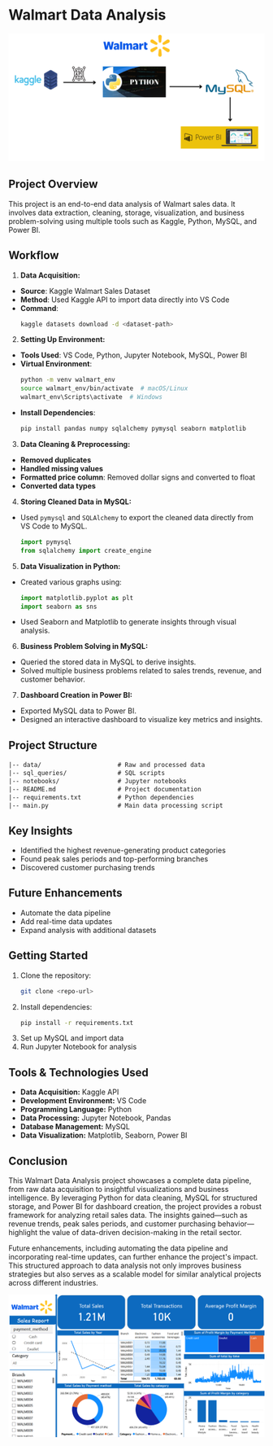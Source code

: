 # Walmart Data Analysis

![Project Pipeline](https://github.com/dhyeymodi2001/Walmart-Data-Analysis/blob/main/Walmart%20Workflow.png)

## Project Overview
This project is an end-to-end data analysis of Walmart sales data. It involves data extraction, cleaning, storage, visualization, and business problem-solving using multiple tools such as Kaggle, Python, MySQL, and Power BI.

## Workflow
1. **Data Acquisition:**
- **Source**: Kaggle Walmart Sales Dataset
- **Method**: Used Kaggle API to import data directly into VS Code
- **Command**:
  ```bash
  kaggle datasets download -d <dataset-path>
  ```

2. **Setting Up Environment:**
- **Tools Used**: VS Code, Python, Jupyter Notebook, MySQL, Power BI
- **Virtual Environment**:
  ```bash
  python -m venv walmart_env
  source walmart_env/bin/activate  # macOS/Linux
  walmart_env\Scripts\activate  # Windows
  ```
- **Install Dependencies**:
  ```bash
  pip install pandas numpy sqlalchemy pymysql seaborn matplotlib
  ```

3. **Data Cleaning & Preprocessing:**
- **Removed duplicates**
- **Handled missing values**
- **Formatted price column**: Removed dollar signs and converted to float
- **Converted data types**


4. **Storing Cleaned Data in MySQL:**
- Used `pymysql` and `SQLAlchemy` to export the cleaned data directly from VS Code to MySQL.
  ```python
  import pymysql
  from sqlalchemy import create_engine
  ```

5. **Data Visualization in Python:**
- Created various graphs using:
  ```python
  import matplotlib.pyplot as plt
  import seaborn as sns
  ```
- Used Seaborn and Matplotlib to generate insights through visual analysis.

6. **Business Problem Solving in MySQL:**
- Queried the stored data in MySQL to derive insights.
- Solved multiple business problems related to sales trends, revenue, and customer behavior.

7. **Dashboard Creation in Power BI:**
- Exported MySQL data to Power BI.
- Designed an interactive dashboard to visualize key metrics and insights.

## Project Structure
```plaintext
|-- data/                     # Raw and processed data
|-- sql_queries/              # SQL scripts
|-- notebooks/                # Jupyter notebooks
|-- README.md                 # Project documentation
|-- requirements.txt          # Python dependencies
|-- main.py                   # Main data processing script
```

## Key Insights
- Identified the highest revenue-generating product categories
- Found peak sales periods and top-performing branches
- Discovered customer purchasing trends

## Future Enhancements
- Automate the data pipeline
- Add real-time data updates
- Expand analysis with additional datasets

## Getting Started
1. Clone the repository:
   ```bash
   git clone <repo-url>
   ```
2. Install dependencies:
   ```bash
   pip install -r requirements.txt
   ```
3. Set up MySQL and import data
4. Run Jupyter Notebook for analysis


## Tools & Technologies Used
- **Data Acquisition:** Kaggle API
- **Development Environment:** VS Code
- **Programming Language:** Python
- **Data Processing:** Jupyter Notebook, Pandas
- **Database Management:** MySQL
- **Data Visualization:** Matplotlib, Seaborn, Power BI

## Conclusion
This Walmart Data Analysis project showcases a complete data pipeline, from raw data acquisition to insightful visualizations and business intelligence. By leveraging Python for data cleaning, MySQL for structured storage, and Power BI for dashboard creation, the project provides a robust framework for analyzing retail sales data. The insights gained—such as revenue trends, peak sales periods, and customer purchasing behavior—highlight the value of data-driven decision-making in the retail sector.

Future enhancements, including automating the data pipeline and incorporating real-time updates, can further enhance the project's impact. This structured approach to data analysis not only improves business strategies but also serves as a scalable model for similar analytical projects across different industries.

![Project Dashboard](https://github.com/dhyeymodi2001/Walmart-Data-Analysis/blob/main/screenshots/Dashboard.png)


